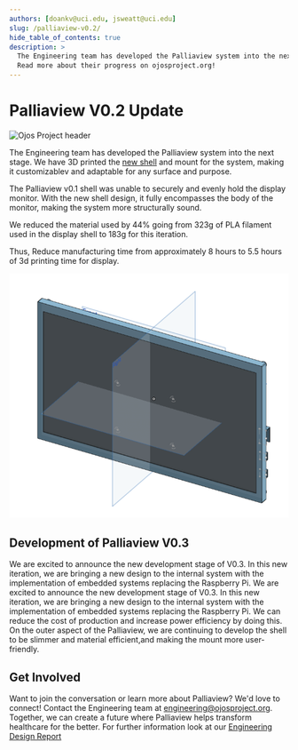 ```yaml
---
authors: [doankv@uci.edu, jsweatt@uci.edu]
slug: /palliaview-v0.2/
hide_table_of_contents: true
description: >
  The Engineering team has developed the Palliaview system into the next stage.
  Read more about their progress on ojosproject.org!
---
```


# Palliaview V0.2 Update

![Ojos Project header](@site/static/images/header.png)

The Engineering team has developed the Palliaview system into the next stage.
We have 3D printed the [new shell](https://drive.google.com/drive/folders/1LkSjbK6iT8F5QuMHFIHtM4qL38IK150e?usp=drive_link)
and mount for the system, making it customizablev and adaptable for any surface and purpose.

The Palliaview v0.1 shell was unable to securely and evenly hold the display
monitor. With the new shell design, it fully encompasses the body of the
monitor, making the system more structurally sound.

We reduced the material used by 44% going from 323g of PLA filament used in the
display shell to 183g for this iteration.

Thus, Reduce manufacturing time from approximately 8 hours to 5.5 hours of 3d printing
time for display.

![Ojos Display Monitor](<../../static/images/Screenshot 2024-08-26 122654.png>)

<!-- truncate -->

## Development of Palliaview V0.3

We are excited to announce the new development stage of V0.3. In this new
iteration, we are bringing a new design to the internal system with the
implementation of embedded systems replacing the Raspberry Pi.
We are excited to announce the new development stage of V0.3. In this new
iteration, we are bringing a new design to the internal system with the
implementation of embedded systems replacing the Raspberry Pi.
We can reduce the cost of production and increase power efficiency by doing this.
On the outer aspect of the Palliaview, we are continuing to develop the shell
to be slimmer and material efficient,and making the mount more user-friendly.

## Get Involved

Want to join the conversation or learn more about Palliaview? We'd love to connect!
Contact the Engineering team at
[engineering@ojosproject.org](mailto:engineering@ojosproject.org). Together, we can
create a future where Palliaview helps transform healthcare for the better.
For further information look at our [Engineering Design Report](https://docs.google.com/document/)
